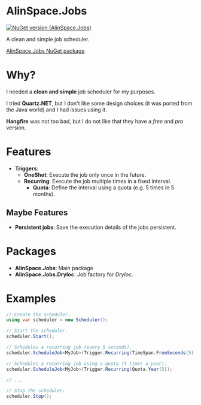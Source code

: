 # AlinSpace.Jobs
[![NuGet version (AlinSpace.Jobs)](https://img.shields.io/nuget/v/AlinSpace.Jobs.svg?style=flat-square)](https://www.nuget.org/packages/AlinSpace.Jobs/)

A clean and simple job scheduler.

[AlinSpace.Jobs NuGet package](https://www.nuget.org/packages/AlinSpace.Jobs/)

# Why?

I needed a **clean and simple** job scheduler for my purposes.

I tried **Quartz.NET**, but I don't like some design choices (it was ported from the Java world) and I had issues using it.

**Hangfire** was not too bad, but I do not like that they have a *free* and *pro* version.

# Features

- **Triggers**:
    - **OneShot**: Execute the job only once in the future.
    - **Recurring**: Execute the job multiple times in a fixed interval.
        - **Quota**: Define the interval using a quota (e.g. 5 times in 5 months).

## Maybe Features

- **Persistent jobs**: Save the execution details of the jobs persistent.

# Packages

- **AlinSpace.Jobs**: Main package
- **AlinSpace.Jobs.DryIoc**: Job factory for *DryIoc*.

# Examples

```csharp
// Create the scheduler.
using var scheduler = new Scheduler();

// Start the scheduler.
scheduler.Start();

// Schedules a recurring job (every 5 seconds).
scheduler.ScheduleJob<MyJob>(Trigger.Recurring(TimeSpan.FromSeconds(5));

// Schedules a recurring job using a quota (5 times a year).
scheduler.ScheduleJob<MyJob>(Trigger.Recurring(Quota.Year(5));

// ...

// Stop the scheduler.
scheduler.Stop();

```
